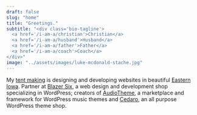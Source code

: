```yaml
---
draft: false
slug: "home"
title: "Greetings."
subtitle: "<div class='bio-tagline'>
  <a href='/i-am-a/christian'>Christian</a>
  <a href='/i-am-a/husband'>Husband</a>
  <a href='/i-am-a/father'>Father</a>
  <a href='/i-am-a/coach'>Coach</a>
</div>"
image: "../assets/images/luke-mcdonald-stache.jpg"
---
```


My [tent making](https://www.biblegateway.com/passage/?search=Acts+18%3A3&amp;version=ESV) is designing and developing websites in beautiful [Eastern Iowa](https://goo.gl/h2EmHJ). Partner at [Blazer Six](https://www.blazersix.com), a web design and development shop specializing in WordPress; creators of [AudioTheme](https://audiotheme.com), a marketplace and framework for WordPress music themes and [Cedaro](https://www.cedaro.com), an all purpose WordPress theme shop.
